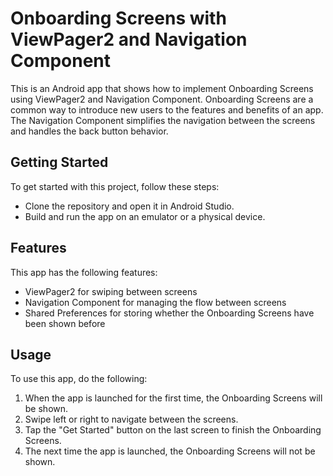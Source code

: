 
# Onboarding Screens with ViewPager2 and Navigation Component

This is an Android app that shows how to implement Onboarding Screens using ViewPager2 and Navigation Component. Onboarding Screens are a common way to introduce new users to the features and benefits of an app. The Navigation Component simplifies the navigation between the screens and handles the back button behavior.

## Getting Started

To get started with this project, follow these steps:

- Clone the repository and open it in Android Studio.
- Build and run the app on an emulator or a physical device.

## Features

This app has the following features:

- ViewPager2 for swiping between screens
- Navigation Component for managing the flow between screens
- Shared Preferences for storing whether the Onboarding Screens have been shown before

## Usage

To use this app, do the following:

1. When the app is launched for the first time, the Onboarding Screens will be shown.
2. Swipe left or right to navigate between the screens.
3. Tap the "Get Started" button on the last screen to finish the Onboarding Screens.
4. The next time the app is launched, the Onboarding Screens will not be shown.
